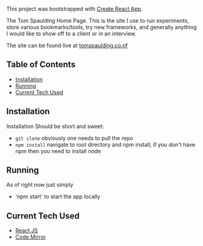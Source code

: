 This project was bootstrapped with [Create React App](https://github.com/facebookincubator/create-react-app).

The Tom Spaulding Home Page.
This is the site I use to run experiments, store various bookmarks/tools, try new frameworks, and generally anything 
I would like to show off to a client or in an interview.

The site can be found live at [tomspaulding.co.nf](http://tomspaulding.co.nf/)

## Table of Contents

- [Installation](#installation)
- [Running](#running)
- [Current Tech Used](#current-tech-used)


## Installation

Installation Should be short and sweet:

* `git clone` obviously one needs to pull the repo
* `npm install` navigate to root directory and npm install, if you don't have npm then you need to install node

## Running

As of right now just simply

* 'npm start' to start the app locally

## Current Tech Used

* [React JS](https://facebook.github.io/react/)
* [Code Mirror](https://codemirror.net/)
